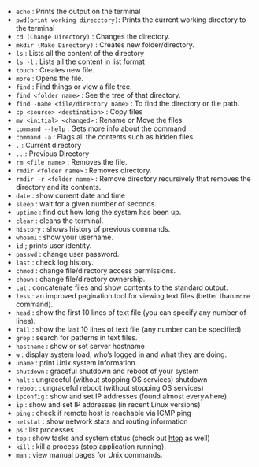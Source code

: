 - `echo` : Prints the output on the terminal
- `pwd(print working direcctory)`: Prints the current working directory to the terminal
- `cd (Change Directory)` : Changes the directory.
- `mkdir (Make Directory)` : Creates new folder/directory.
- `ls` : Lists all the content of the directory
-  `ls -l` : Lists all the content in list format
- `touch` : Creates new file.
- `more` : Opens the file.
- `find` : Find things or view a file tree.
- `find <folder name>` : See the tree of that directory.
- `find -name <file/directory name>` : To find the directory or file path.
- `cp <source> <destination>` : Copy files
- `mv <initial> <changed>` : Rename or Move the files
- `command --help` : Gets more info about the command.
- `command -a` : Flags all the contents such as hidden files
- `.` : Current directory
- `..`  : Previous Directory
- `rm <file name>` : Removes the file.
- `rmdir <folder name>` : Removes directory.
- `rmdir -r <folder name>` : Remove directory recursively that removes the directory and its contents.
- `date` : show current date and time
- `sleep` : wait for a given number of seconds.
- `uptime` : find out how long the system has been up.
-  `clear` : cleans the terminal.
- `history` : shows history of previous commands.
- `whoami` : show your username.
- `id` ; prints user identity.
- `passwd` : change user password.
- `last` : check log history.
- `chmod` : change file/directory access permissions.
- `chown` : change file/directory ownership.
- `cat` : concatenate files and show contents to the standard output.
- `less` : an improved pagination tool for viewing text files (better than `more` command).
- `head` : show the first 10 lines of text file (you can specify any number of lines).
- `tail` : show the last 10 lines of text file (any number can be specified).
- `grep` :  search for patterns in text files.
- `hostname` : show or set server hostname
- `w` : display system load, who’s logged in and what they are doing.
- `uname` : print Unix system information.
- `shutdown` : graceful shutdown and reboot of your system
- `halt` : ungraceful (without stopping OS services) shutdown
- `reboot` : ungraceful reboot (without stopping OS services)
- `ipconfig` : show and set IP addresses (found almost everywhere)
- `ip` : show and set IP addresses (in recent Linux versions)
- `ping` : check if remote host is reachable via ICMP ping
- `netstat` : show network stats and routing information
- `ps` : list processes
- `top` : show tasks and system status (check out [htop](https://www.unixtutorial.org/commands/htop) as well)
-  `kill` : kill a process (stop application running).
- `man` : view manual pages for Unix commands.